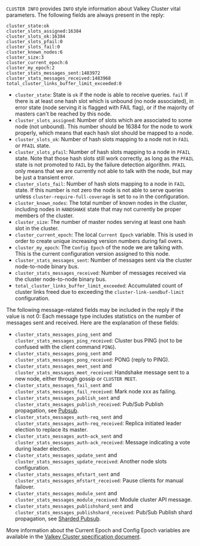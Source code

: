 `CLUSTER INFO` provides `INFO` style information about Valkey Cluster vital parameters.
The following fields are always present in the reply:

```
cluster_state:ok
cluster_slots_assigned:16384
cluster_slots_ok:16384
cluster_slots_pfail:0
cluster_slots_fail:0
cluster_known_nodes:6
cluster_size:3
cluster_current_epoch:6
cluster_my_epoch:2
cluster_stats_messages_sent:1483972
cluster_stats_messages_received:1483968
total_cluster_links_buffer_limit_exceeded:0
```

* `cluster_state`: State is `ok` if the node is able to receive queries. `fail` if there is at least one hash slot which is unbound (no node associated), in error state (node serving it is flagged with FAIL flag), or if the majority of masters can't be reached by this node.
* `cluster_slots_assigned`: Number of slots which are associated to some node (not unbound). This number should be 16384 for the node to work properly, which means that each hash slot should be mapped to a node.
* `cluster_slots_ok`: Number of hash slots mapping to a node not in `FAIL` or `PFAIL` state.
* `cluster_slots_pfail`: Number of hash slots mapping to a node in `PFAIL` state. Note that those hash slots still work correctly, as long as the `PFAIL` state is not promoted to `FAIL` by the failure detection algorithm. `PFAIL` only means that we are currently not able to talk with the node, but may be just a transient error.
* `cluster_slots_fail`: Number of hash slots mapping to a node in `FAIL` state. If this number is not zero the node is not able to serve queries unless `cluster-require-full-coverage` is set to `no` in the configuration.
* `cluster_known_nodes`: The total number of known nodes in the cluster, including nodes in `HANDSHAKE` state that may not currently be proper members of the cluster.
* `cluster_size`: The number of master nodes serving at least one hash slot in the cluster.
* `cluster_current_epoch`: The local `Current Epoch` variable. This is used in order to create unique increasing version numbers during fail overs.
* `cluster_my_epoch`: The `Config Epoch` of the node we are talking with. This is the current configuration version assigned to this node.
* `cluster_stats_messages_sent`: Number of messages sent via the cluster node-to-node binary bus.
* `cluster_stats_messages_received`: Number of messages received via the cluster node-to-node binary bus.
* `total_cluster_links_buffer_limit_exceeded`: Accumulated count of cluster links freed due to exceeding the `cluster-link-sendbuf-limit` configuration.

The following message-related fields may be included in the reply if the value is not 0:
Each message type includes statistics on the number of messages sent and received.
Here are the explanation of these fields:

* `cluster_stats_messages_ping_sent` and `cluster_stats_messages_ping_received`: Cluster bus PING (not to be confused with the client command `PING`).
* `cluster_stats_messages_pong_sent` and `cluster_stats_messages_pong_received`: PONG (reply to PING).
* `cluster_stats_messages_meet_sent` and `cluster_stats_messages_meet_received`: Handshake message sent to a new node, either through gossip or `CLUSTER MEET`.
* `cluster_stats_messages_fail_sent` and `cluster_stats_messages_fail_received`: Mark node xxx as failing.
* `cluster_stats_messages_publish_sent` and `cluster_stats_messages_publish_received`: Pub/Sub Publish propagation, see [Pubsub](../topics/pubsub.md#pubsub).
* `cluster_stats_messages_auth-req_sent` and `cluster_stats_messages_auth-req_received`: Replica initiated leader election to replace its master.
* `cluster_stats_messages_auth-ack_sent` and `cluster_stats_messages_auth-ack_received`: Message indicating a vote during leader election.
* `cluster_stats_messages_update_sent` and `cluster_stats_messages_update_received`: Another node slots configuration.
* `cluster_stats_messages_mfstart_sent` and `cluster_stats_messages_mfstart_received`: Pause clients for manual failover.
* `cluster_stats_messages_module_sent` and `cluster_stats_messages_module_received`: Module cluster API message.
* `cluster_stats_messages_publishshard_sent` and `cluster_stats_messages_publishshard_received`: Pub/Sub Publish shard propagation, see [Sharded Pubsub](../topics/pubsub.md#sharded-pubsub).

More information about the Current Epoch and Config Epoch variables are available in the [Valkey Cluster specification document](../topics/cluster-spec.md#cluster-current-epoch).

